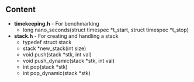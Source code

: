 
## Content
* **timekeeping.h** - For benchmarking
    * long nano_seconds(struct timespec *t_start, struct timespec *t_stop)
* **stack.h** - For creating and handling a stack
    * typedef struct stack
    * stack *new_stack(int size)
    * void push(stack *stk, int val)
    * void push_dynamic(stack *stk, int val)
    * int pop(stack *stk) 
    * int pop_dynamic(stack *stk) 
